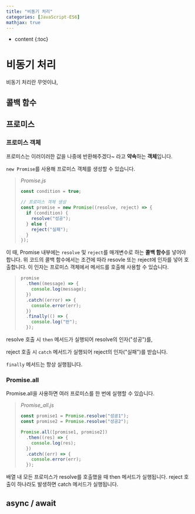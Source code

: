 ```yaml
---
title: "비동기 처리"
categories: [JavaScript-ES6]
mathjax: true
---
```


* content
{:toc}
# 비동기 처리

비동기 처리란 무엇이냐, 

## 콜백 함수



## 프로미스

### 프로미스 객체

프로미스는 이러이러한 값을 나중에 반환해주겠다~ 라고 **약속**하는 **객체**입니다.

`new Promise`를 사용해 프로미스 객체를 생성할 수 있습니다.

> *Promise.js*
>
> ```js
> const condition = true;
> 
> // 프로미스 객체 생성
> const promise = new Promise((resolve, reject) => {
>   if (condition) {
>     resolve("성공");
>   } else {
>     reject("실패");
>   }
> });
> ```

이 때, Promise 내부에는 `resolve` 및 `reject`를 매개변수로 하는 **콜백 함수**를 넣어야 합니다. 위 코드의 콜백 함수에서는 조건에 따라 resovle 또는 reject에 인자를 넣어 호출합니다. 이 인자는 프로미스 객체에서 메서드를 호출해 사용할 수 있습니다.

> ```js
> promise
>   .then((message) => {
>     console.log(message);
>   })
>   .catch((error) => {
>     console.error(err);
>   })
>   .finally(() => {
>     console.log("완");
>   });
> ```

resolve 호출 시 `then` 메서드가 실행되어 resolve의 인자("성공")를, 

reject 호출 시 `catch` 메서드가 실행되어 reject의 인자("실패")를 받습니다. 

`finally` 메서드는 항상 실행됩니다.

### Promise.all

Promise.all을 사용하면 여러 프로미스를 한 번에 실행할 수 있습니다.

> *Promise_all.js*
>
> ```js
> const promise1 = Promise.resolve("성공1");
> const promise2 = Promise.resolve("성공2");
> 
> Promise.all([promise1, promise2])
>   .then((res) => {
>     console.log(res);
>   })
>   .catch((err) => {
>     console.error(err);
>   });
> ```

배열 내 모든 프로미스가 resolve를 호출했을 때 then 메서드가 실행됩니다. reject 호출이 하나라도 발생하면 catch 메서드가 실행됩니다.

## async / await



